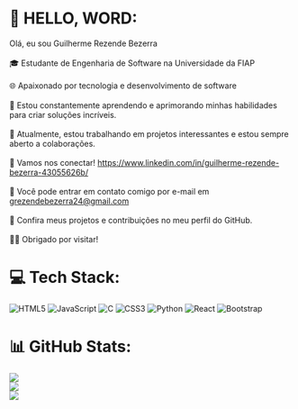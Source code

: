 # 💫 HELLO, WORD:
Olá, eu sou Guilherme Rezende Bezerra<br><br>🎓 Estudante de Engenharia de Software na Universidade da FIAP<br><br>🌐 Apaixonado por tecnologia e desenvolvimento de software<br><br> 🚀 Estou constantemente aprendendo e aprimorando minhas habilidades para criar soluções incríveis.<br><br>🌱 Atualmente, estou trabalhando em projetos interessantes e estou sempre aberto a colaborações.<br><br>💬 Vamos nos conectar! https://www.linkedin.com/in/guilherme-rezende-bezerra-43055626b/ <br><br>📧 Você pode entrar em contato comigo por e-mail em grezendebezerra24@gmail.com<br><br>📄 Confira meus projetos e contribuições no meu perfil do GitHub.<br><br>👨‍💻 Obrigado por visitar!


# 💻 Tech Stack:
![HTML5](https://img.shields.io/badge/html5-%23E34F26.svg?style=for-the-badge&logo=html5&logoColor=white) ![JavaScript](https://img.shields.io/badge/javascript-%23323330.svg?style=for-the-badge&logo=javascript&logoColor=%23F7DF1E) ![C](https://img.shields.io/badge/c-%2300599C.svg?style=for-the-badge&logo=c&logoColor=white) ![CSS3](https://img.shields.io/badge/css3-%231572B6.svg?style=for-the-badge&logo=css3&logoColor=white) ![Python](https://img.shields.io/badge/python-3670A0?style=for-the-badge&logo=python&logoColor=ffdd54) ![React](https://img.shields.io/badge/react-%2320232a.svg?style=for-the-badge&logo=react&logoColor=%2361DAFB) ![Bootstrap](https://img.shields.io/badge/bootstrap-%238511FA.svg?style=for-the-badge&logo=bootstrap&logoColor=white)
# 📊 GitHub Stats:
![](https://github-readme-stats.vercel.app/api?username=grezendebezerra24&theme=prussian&hide_border=false&include_all_commits=true&count_private=false)<br/>
![](https://github-readme-streak-stats.herokuapp.com/?user=grezendebezerra24&theme=prussian&hide_border=false)<br/>
![](https://github-readme-stats.vercel.app/api/top-langs/?username=grezendebezerra24&theme=prussian&hide_border=false&include_all_commits=true&count_private=false&layout=compact)

<!-- Proudly created with GPRM ( https://gprm.itsvg.in ) -->
